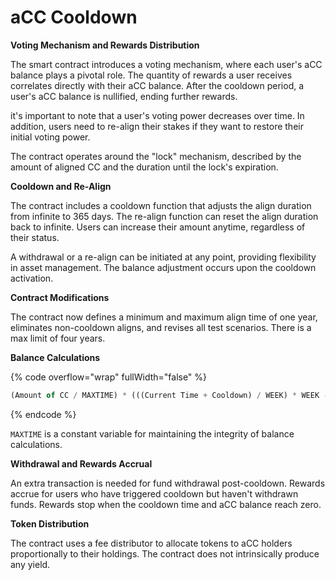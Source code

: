 # aCC Cooldown

**Voting Mechanism and Rewards Distribution**

The smart contract introduces a voting mechanism, where each user's aCC balance plays a pivotal role. The quantity of rewards a user receives correlates directly with their aCC balance. After the cooldown period, a user's aCC balance is nullified, ending further rewards.

it's important to note that a user's voting power decreases over time. In addition, users need to re-align their stakes if they want to restore their initial voting power.

The contract operates around the "lock" mechanism, described by the amount of aligned CC and the duration until the lock's expiration.



**Cooldown and Re-Align**

The contract includes a cooldown function that adjusts the align duration from infinite to 365 days. The re-align function can reset the align duration back to infinite. Users can increase their amount anytime, regardless of their status.

A withdrawal or a re-align can be initiated at any point, providing flexibility in asset management. The balance adjustment occurs upon the cooldown activation.



**Contract Modifications**

The contract now defines a minimum and maximum align time of one year, eliminates non-cooldown aligns, and revises all test scenarios. There is a max limit of four years.



**Balance Calculations**

{% code overflow="wrap" fullWidth="false" %}
```javascript
(Amount of CC / MAXTIME) * (((Current Time + Cooldown) / WEEK) * WEEK - Current Time)
```
{% endcode %}

`MAXTIME` is a constant variable for maintaining the integrity of balance calculations.



**Withdrawal and Rewards Accrual**

An extra transaction is needed for fund withdrawal post-cooldown. Rewards accrue for users who have triggered cooldown but haven't withdrawn funds. Rewards stop when the cooldown time and aCC balance reach zero.



**Token Distribution**

The contract uses a fee distributor to allocate tokens to aCC holders proportionally to their holdings. The contract does not intrinsically produce any yield.
